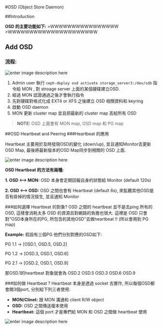 


#OSD (Object Store Daemon)

##Introduction

**OSD 的主要功能如下:**
	>WWWWWWWWWWWWWWWW
	>WWWWWWWWWWWWWWWWWWWWW
	

## Add OSD
### 流程:
![enter image description here](https://lh3.googleusercontent.com/-nJlPqecfzvk/Vp-spHxoDEI/AAAAAAAACeQ/NYO8d4eFihc/s0/Image.png "create_osd.png")

1. Admin user 執行 `ceph-deploy osd activate storage_server3:/dev/sdb` 指令給 MON , 對 stroage server 上面的某個硬碟建立OSD.
2. 經過 MON 認證通過之後才會執行指令
3. 先對硬碟對格式化成 EXT4 or XFS 之後建立 OSD 相關資料和 keyring
4. 啟動 OSD daemon
5. MON 更新 cluster map 並且把最新的 cluster map 丟給所有 OSD

> **NOTE:** OSD 上面會有 MON map, OSD map 和 PG  map


##OSD Heartbeat and Peering
###Heartbeat 的應用

Heartbeat 主要用於及時發現OSD的變化 (down/up), 並且通知Monitor去更新OSD Map, 最後將最新版本的OSD Map同步到相關的 OSD 上面.

![enter image description here](http://docs.ceph.com/docs/master/_images/ditaa-2ad4d285aa0fb0ed30f32eb7137638c5d045f92a.png)

**OSD Heartbeat 的方法有兩種:**

**1. OSD <--> MON:** OSD 本身會定期回報自身的狀態給 Monitor (default 120s)

**2. OSD <--> OSD:** OSD 之間也會有 Heartbeat (default 6s), 來監聽其他OSD是否有掛掉的情況發生, 並且通知 Monitor

###如何選擇 Heartbeat 的對象?
OSD 之間的 heartbeat 並不是去ping 所有的 OSD, 這樣會消耗太多 OSD 的資源且對網路的負擔也很大. 
這裡是 OSD 只會對"OSD本身所在的PG, 所包含的其他OSD"去做heartbeat !! (所以會用到 PG map)

**Example:** 假設有三個PG 他們分別對應的OSD如下:

PG 1.1 -> [OSD.1, OSD.5, OSD.2]

PG 1.2 -> [OSD.3, OSD.1, OSD.6]

PG 2.1 -> [OSD.2, OSD.1, OSD.9]

那OSD.1的heartbeat 對象就會為 OSD.2 OSD.5 OSD.3 OSD.6 OSD.9


###如何做 Heartbeat ?
Heartbeat 本身是透過 socket 去實作, 所以每個OSD都會開3個port, 分別給下列三者使用:

+ **MON/Clinet:**  跟 MON 溝通和 client R/W object 
+ **OSD:** OSD 之間傳送複本使用
+ **Heartbeat:** 這個 port 才是專們給 MON 和 OSD 之間做 heartbeat 使用

![enter image description here](https://lh3.googleusercontent.com/-pd8bQzWrnKM/VpvZEWTUK8I/AAAAAAAACdA/G5072pEWeFA/s0/Image.png "osd_port.png")